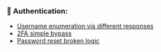 ### 🔐 Authentication:
- [Username enumeration via different responses](https://medium.com/@AhmadSopyan/authentication-part-1-username-enumeration-via-different-responses-8ffc76acf511)
- [2FA simple bypass](https://menitasa.medium.com/2fa-simple-bypass-lab-report-4264440bbc82)
- [Password reset broken logic](https://learnhacking.io/portswigger-password-reset-broken-logic-walkthrough/)
